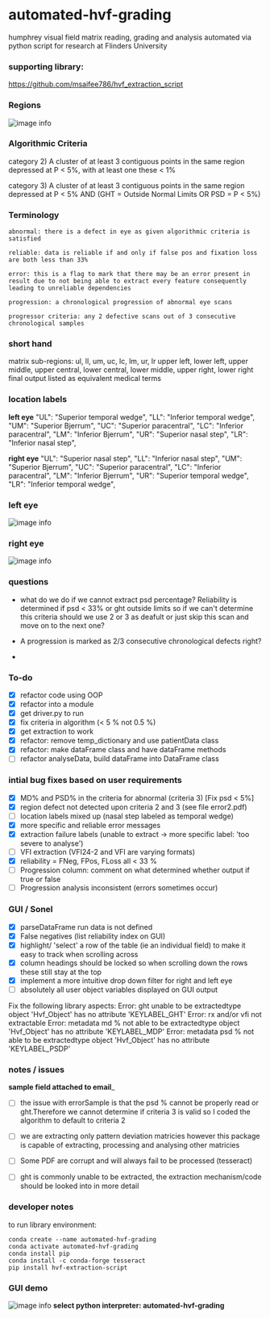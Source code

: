 # automated-hvf-grading
humphrey visual field matrix reading, grading and analysis automated via python script for research at Flinders University

### supporting library:
https://github.com/msaifee786/hvf_extraction_script

### Regions 
![image info](images/regions.png)

### Algorithmic Criteria

  category 2) A cluster of at least 3 contiguous points in the same region depressed at P < 5%, with at least one these < 1%

  category 3) A cluster of at least 3 contiguous points in the same region depressed at P < 5% AND (GHT = Outside Normal Limits OR PSD = P < 5%)

### Terminology
    abnormal: there is a defect in eye as given algorithmic criteria is satisfied

    reliable: data is reliable if and only if false pos and fixation loss are both less than 33%

    error: this is a flag to mark that there may be an error present in result due to not being able to extract every feature consequently leading to unreliable dependencies

    progression: a chronological progression of abnormal eye scans

    progressor criteria: any 2 defective scans out of 3 consecutive chronological samples

### short hand
  matrix sub-regions: ul, ll, um, uc, lc, lm, ur, lr
  upper left, lower left, upper middle, upper central, lower central, lower middle, upper right, lower right
  final output listed as equivalent medical terms

### location labels
  __left eye__
  "UL": "Superior temporal wedge",
  "LL": "Inferior temporal wedge",
  "UM": "Superior Bjerrum",
  "UC": "Superior paracentral",
  "LC": "Inferior paracentral",
  "LM": "Inferior Bjerrum",
  "UR": "Superior nasal step",
  "LR": "Inferior nasal step",
        
  __right eye__
  "UL": "Superior nasal step",
  "LL": "Inferior nasal step",
  "UM": "Superior Bjerrum",
  "UC": "Superior paracentral",
  "LC": "Inferior paracentral",
  "LM": "Inferior Bjerrum",
  "UR": "Superior temporal wedge",
  "LR": "Inferior temporal wedge",
  
  ### left eye
 ![image info](images/lefteyeregions.png)
 
 ### right eye
 ![image info](images/righteyeregions.png)


 ### questions
 - what do we do if we cannot extract psd percentage? Reliability is determined if psd < 33% or ght outside limits so if we can't determine this criteria should we use 2 or 3 as deafult or just skip this scan and move on to the next one?

 - A progression is marked as 2/3 consecutive chronological defects right?

 - 

      
### To-do
- [x] refactor code using OOP
- [x] refactor into a module
- [x] get driver.py to run
- [x] fix criteria in algorithm (< 5 % not 0.5 %) 
- [x] get extraction to work
- [x] refactor: remove temp_dictionary and use patientData class
- [x] refactor: make dataFrame class and have dataFrame methods 
- [ ] refactor analyseData, build dataFrame into DataFrame class

### intial bug fixes based on user requirements
- [x] MD% and PSD% in the criteria for abnormal (criteria 3) [Fix psd < 5%]
- [x] region defect not detected upon criteria 2 and 3 (see file error2.pdf)
- [ ] location labels mixed up (nasal step labeled as temporal wedge) 
- [x] more specific and reliable error messages
- [x] extraction failure labels (unable to extract -> more specific label: 'too severe to analyse')
- [ ] VFI extraction (VFI24-2 and VFI are varying formats)
- [x] reliability = FNeg, FPos, FLoss all < 33 %
- [ ] Progression column: comment on what determined whether output if true or false
- [ ] Progression analysis inconsistent (errors sometimes occur)

### GUI / Sonel
- [x] parseDataFrame run data is not defined
- [x] False negatives (list reliability index on GUI)
- [x] highlight/ 'select' a row of the table (ie an individual field) to make it easy to track when scrolling across
- [x] column headings should be locked so when scrolling down the rows these still stay at the top
- [x] implement a more intuitive drop down filter for right and left eye
- [ ] absolutely all user object variables displayed on GUI output

Fix the following library aspects:
Error: ght unable to be extractedtype object 'Hvf_Object' has no attribute 'KEYLABEL_GHT'
Error: rx and/or vfi not extractable
Error: metadata md % not able to be extractedtype object 'Hvf_Object' has no attribute 'KEYLABEL_MDP'
Error: metadata psd % not able to be extractedtype object 'Hvf_Object' has no attribute 'KEYLABEL_PSDP'

### notes / issues
__sample field attached to email___
- [ ] the issue with errorSample is that the psd % cannot be properly read or ght.Therefore we cannot determine if criteria 3 is valid so I coded the algorithm to  default to criteria 2



- [ ] we are extracting only pattern deviation matricies however this package is capable of extracting, processing and analysing other matricies
- [ ] Some PDF are corrupt and will always fail to be processed (tesseract)
- [ ] ght is commonly unable to be extracted, the extraction mechanism/code should be looked into in more detail


### developer notes
to run library environment: 
```
conda create --name automated-hvf-grading
conda activate automated-hvf-grading
conda install pip
conda install -c conda-forge tesseract
pip install hvf-extraction-script
```
### GUI demo
![image info](images/GUIGrading.png)
**select python interpreter: automated-hvf-grading**
